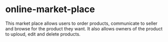 # online-market-place
This market place allows users to order products, communicate to seller and browse for the product they want. It also allows owners of the product to uploud, edit and delete products.
